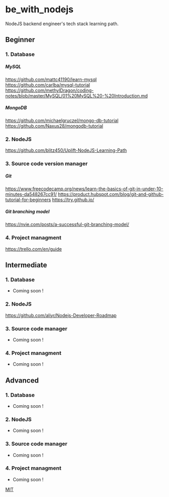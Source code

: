 # be_with_nodejs
NodeJS backend engineer's tech stack learning path. 


## Beginner 

### 1. Database

##### MySQL 
https://github.com/mattc41190/learn-mysql
https://github.com/carlba/mysql-tutorial
https://github.com/methylDragon/coding-notes/blob/master/MySQL/01%20MySQL%20-%20Introduction.md

##### MongoDB
https://github.com/michaelgruczel/mongo-db-tutorial
https://github.com/Naxus28/mongodb-tutorial


### 2. NodeJS
https://github.com/blitz450/Uplift-NodeJS-Learning-Path


### 3. Source code version manager

##### Git
https://www.freecodecamp.org/news/learn-the-basics-of-git-in-under-10-minutes-da548267cc91/
https://product.hubspot.com/blog/git-and-github-tutorial-for-beginners
https://try.github.io/

##### Git branching model
https://nvie.com/posts/a-successful-git-branching-model/


### 4. Project managment 
https://trello.com/en/guide




## Intermediate 

### 1. Database
* Coming soon !


### 2. NodeJS
https://github.com/aliyr/Nodejs-Developer-Roadmap

### 3. Source code manager
* Coming soon !


### 4. Project managment
* Coming soon !




## Advanced

### 1. Database
* Coming soon !


### 2. NodeJS
* Coming soon !

### 3. Source code manager
* Coming soon !


### 4. Project managment
* Coming soon !



[MIT](https://github.com/msmohitsir136/be_with_nodejs/blob/develop/LICENSE.md)



